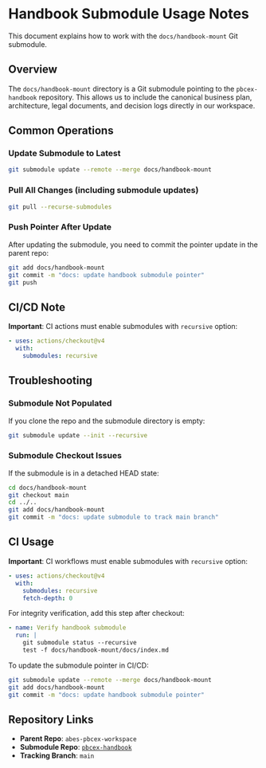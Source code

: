 # Handbook Submodule Usage Notes

This document explains how to work with the `docs/handbook-mount` Git submodule.

## Overview

The `docs/handbook-mount` directory is a Git submodule pointing to the `pbcex-handbook` repository. This allows us to include the canonical business plan, architecture, legal documents, and decision logs directly in our workspace.

## Common Operations

### Update Submodule to Latest

```bash
git submodule update --remote --merge docs/handbook-mount
```

### Pull All Changes (including submodule updates)

```bash
git pull --recurse-submodules
```

### Push Pointer After Update

After updating the submodule, you need to commit the pointer update in the parent repo:

```bash
git add docs/handbook-mount
git commit -m "docs: update handbook submodule pointer"
git push
```

## CI/CD Note

**Important**: CI actions must enable submodules with `recursive` option:

```yaml
- uses: actions/checkout@v4
  with:
    submodules: recursive
```

## Troubleshooting

### Submodule Not Populated

If you clone the repo and the submodule directory is empty:

```bash
git submodule update --init --recursive
```

### Submodule Checkout Issues

If the submodule is in a detached HEAD state:

```bash
cd docs/handbook-mount
git checkout main
cd ../..
git add docs/handbook-mount
git commit -m "docs: update submodule to track main branch"
```

## CI Usage

**Important**: CI workflows must enable submodules with `recursive` option:

```yaml
- uses: actions/checkout@v4
  with:
    submodules: recursive
    fetch-depth: 0
```

For integrity verification, add this step after checkout:

```yaml
- name: Verify handbook submodule
  run: |
    git submodule status --recursive
    test -f docs/handbook-mount/docs/index.md
```

To update the submodule pointer in CI/CD:

```bash
git submodule update --remote --merge docs/handbook-mount
git add docs/handbook-mount
git commit -m "docs: update handbook submodule pointer"
```

## Repository Links

- **Parent Repo**: `abes-pbcex-workspace`
- **Submodule Repo**: [`pbcex-handbook`](https://github.com/Abe99987/pbcex-handbook.git)
- **Tracking Branch**: `main`
